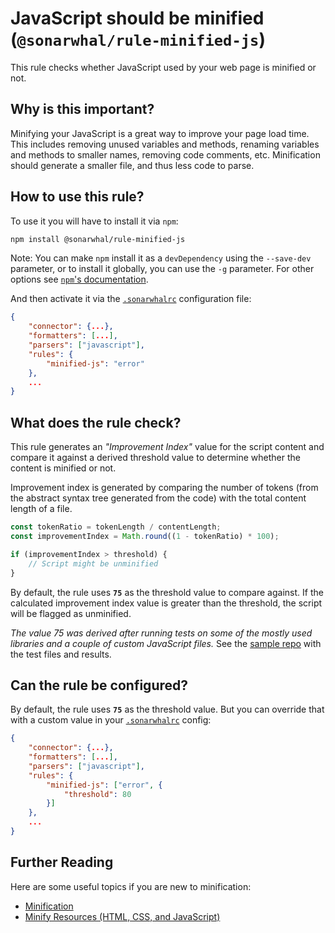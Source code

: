 # JavaScript should be minified (`@sonarwhal/rule-minified-js`)

This rule checks whether JavaScript used by your web page is minified or not.

## Why is this important?

Minifying your JavaScript is a great way to improve your page load time.
This includes removing unused variables and methods, renaming variables
and methods to smaller names, removing code comments, etc.
Minification should generate a smaller file, and thus less code to parse.

## How to use this rule?

To use it you will have to install it via `npm`:

```bash
npm install @sonarwhal/rule-minified-js
```

Note: You can make `npm` install it as a `devDependency` using the `--save-dev`
parameter, or to install it globally, you can use the `-g` parameter. For
other options see
[`npm`'s documentation][NPM documentation].

And then activate it via the [`.sonarwhalrc`][sonarwhalrc]
configuration file:

```json
{
    "connector": {...},
    "formatters": [...],
    "parsers": ["javascript"],
    "rules": {
        "minified-js": "error"
    },
    ...
}
```

## What does the rule check?

This rule generates an *"Improvement Index"* value for the script content
and compare it against a derived threshold value to determine whether the
content is minified or not.

Improvement index is generated by comparing the number of tokens
(from the abstract syntax tree generated from the code) with the
total content length of a file.

```javascript
const tokenRatio = tokenLength / contentLength;
const improvementIndex = Math.round((1 - tokenRatio) * 100);

if (improvementIndex > threshold) {
    // Script might be unminified
}
```

By default, the rule uses **`75`** as the threshold value to compare against.
If the calculated improvement index value is greater than the threshold,
the script will be flagged as unminified.

*The value 75 was derived after running tests on some of the mostly used
libraries and a couple of custom JavaScript files.* See the
[sample repo][Improvement Index tests repo] with the test files and results.

## Can the rule be configured?

By default, the rule uses **`75`** as the threshold value. But you can override
that with a custom value in your [`.sonarwhalrc`][sonarwhalrc] config:

```json
{
    "connector": {...},
    "formatters": [...],
    "parsers": ["javascript"],
    "rules": {
        "minified-js": ["error", {
            "threshold": 80
        }]
    },
    ...
}
```

## Further Reading

Here are some useful topics if you are new to minification:

* [Minification][Minification Wiki]
* [Minify Resources (HTML, CSS, and JavaScript)][Google Speed Insights]

<!-- Link labels: -->

[Google Speed Insights]:
https://developers.google.com/speed/docs/insights/MinifyResources
[Improvement Index tests repo]:
https://github.com/kshyju/ImprovementIndex-Comparison
[Minification Wiki]:
https://en.wikipedia.org/wiki/Minification_(programming)
[NPM documentation]:
[https://docs.npmjs.com/cli/install]
[sonarwhalrc]:
https://sonarwhal.com/docs/user-guide/further-configuration/sonarwhalrc-formats/

<!-- Link labels: -->
